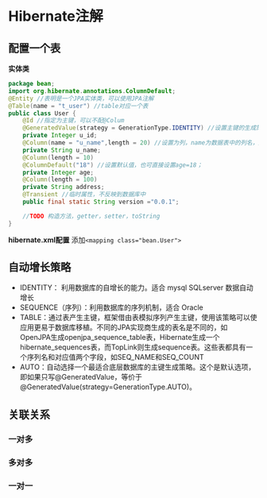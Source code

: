# Hibernate注解

## 配置一个表
**实体类**
```java
package bean;
import org.hibernate.annotations.ColumnDefault;
@Entity //表明是一个JPA实体类，可以使用JPA注解
@Table(name = "t_user") //table对应一个表
public class User {
    @Id //指定为主键，可以不配@Colum
    @GeneratedValue(strategy = GenerationType.IDENTITY) //设置主键的生成策略，自动增长
    private Integer u_id;
    @Column(name = "u_name",length = 20) //设置为列，name为数据表中的列名，默认和变量名相同
    private String u_name;
    @Column(length = 10)
    @ColumnDefault("18") //设置默认值，也可直接设置age=18；
    private Integer age;
    @Column(length = 100)
    private String address;
    @Transient //临时属性，不反映到数据库中
    public final static String version ="0.0.1";

    //TODO 构造方法，getter，setter，toString
}
```
**hibernate.xml配置**
添加`<mapping class="bean.User">`

## 自动增长策略

* IDENTITY： 利用数据库的自增长的能力。适合 mysql  SQLserver  数据自动增长
* SEQUENCE（序列）：利用数据库的序列机制，适合 Oracle
* TABLE：通过表产生主键，框架借由表模拟序列产生主键，使用该策略可以使应用更易于数据库移植。不同的JPA实现商生成的表名是不同的，如 OpenJPA生成openjpa_sequence_table表，Hibernate生成一个hibernate_sequences表，而TopLink则生成sequence表。这些表都具有一个序列名和对应值两个字段，如SEQ_NAME和SEQ_COUNT
* AUTO：自动选择一个最适合底层数据库的主键生成策略。这个是默认选项，即如果只写@GeneratedValue，等价于@GeneratedValue(strategy=GenerationType.AUTO)。

## 关联关系

### 一对多

### 多对多

### 一对一
